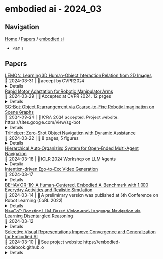 # embodied ai - 2024_03

## Navigation

[Home](https://arxcompass.github.io) / [Papers](https://arxcompass.github.io/papers) / [embodied ai](https://arxcompass.github.io/papers/embodied_ai)

- Part 1

## Papers

<div class="paper-card">
    <div class="paper-title"><a href="http://arxiv.org/abs/2312.08963v2">LEMON: Learning 3D Human-Object Interaction Relation from 2D Images</a></div>
    <div class="paper-meta">
      📅 2024-03-31
      | 💬 accept by CVPR2024
    </div>
    <details class="paper-abstract">
      Learning 3D human-object interaction relation is pivotal to embodied AI and interaction modeling. Most existing methods approach the goal by learning to predict isolated interaction elements, e.g., human contact, object affordance, and human-object spatial relation, primarily from the perspective of either the human or the object. Which underexploit certain correlations between the interaction counterparts (human and object), and struggle to address the uncertainty in interactions. Actually, objects' functionalities potentially affect humans' interaction intentions, which reveals what the interaction is. Meanwhile, the interacting humans and objects exhibit matching geometric structures, which presents how to interact. In light of this, we propose harnessing these inherent correlations between interaction counterparts to mitigate the uncertainty and jointly anticipate the above interaction elements in 3D space. To achieve this, we present LEMON (LEarning 3D huMan-Object iNteraction relation), a unified model that mines interaction intentions of the counterparts and employs curvatures to guide the extraction of geometric correlations, combining them to anticipate the interaction elements. Besides, the 3D Interaction Relation dataset (3DIR) is collected to serve as the test bed for training and evaluation. Extensive experiments demonstrate the superiority of LEMON over methods estimating each element in isolation.
    </details>
</div>
<div class="paper-card">
    <div class="paper-title"><a href="http://arxiv.org/abs/2312.04670v2">Rapid Motor Adaptation for Robotic Manipulator Arms</a></div>
    <div class="paper-meta">
      📅 2024-03-29
      | 💬 Accepted at CVPR 2024. 12 pages
    </div>
    <details class="paper-abstract">
      Developing generalizable manipulation skills is a core challenge in embodied AI. This includes generalization across diverse task configurations, encompassing variations in object shape, density, friction coefficient, and external disturbances such as forces applied to the robot. Rapid Motor Adaptation (RMA) offers a promising solution to this challenge. It posits that essential hidden variables influencing an agent's task performance, such as object mass and shape, can be effectively inferred from the agent's action and proprioceptive history. Drawing inspiration from RMA in locomotion and in-hand rotation, we use depth perception to develop agents tailored for rapid motor adaptation in a variety of manipulation tasks. We evaluated our agents on four challenging tasks from the Maniskill2 benchmark, namely pick-and-place operations with hundreds of objects from the YCB and EGAD datasets, peg insertion with precise position and orientation, and operating a variety of faucets and handles, with customized environment variations. Empirical results demonstrate that our agents surpass state-of-the-art methods like automatic domain randomization and vision-based policies, obtaining better generalization performance and sample efficiency.
    </details>
</div>
<div class="paper-card">
    <div class="paper-title"><a href="http://arxiv.org/abs/2309.12188v2">SG-Bot: Object Rearrangement via Coarse-to-Fine Robotic Imagination on Scene Graphs</a></div>
    <div class="paper-meta">
      📅 2024-03-24
      | 💬 ICRA 2024 accepted. Project website: https://sites.google.com/view/sg-bot
    </div>
    <details class="paper-abstract">
      Object rearrangement is pivotal in robotic-environment interactions, representing a significant capability in embodied AI. In this paper, we present SG-Bot, a novel rearrangement framework that utilizes a coarse-to-fine scheme with a scene graph as the scene representation. Unlike previous methods that rely on either known goal priors or zero-shot large models, SG-Bot exemplifies lightweight, real-time, and user-controllable characteristics, seamlessly blending the consideration of commonsense knowledge with automatic generation capabilities. SG-Bot employs a three-fold procedure--observation, imagination, and execution--to adeptly address the task. Initially, objects are discerned and extracted from a cluttered scene during the observation. These objects are first coarsely organized and depicted within a scene graph, guided by either commonsense or user-defined criteria. Then, this scene graph subsequently informs a generative model, which forms a fine-grained goal scene considering the shape information from the initial scene and object semantics. Finally, for execution, the initial and envisioned goal scenes are matched to formulate robotic action policies. Experimental results demonstrate that SG-Bot outperforms competitors by a large margin.
    </details>
</div>
<div class="paper-card">
    <div class="paper-title"><a href="http://arxiv.org/abs/2403.15223v1">TriHelper: Zero-Shot Object Navigation with Dynamic Assistance</a></div>
    <div class="paper-meta">
      📅 2024-03-22
      | 💬 8 pages, 5 figures
    </div>
    <details class="paper-abstract">
      Navigating toward specific objects in unknown environments without additional training, known as Zero-Shot object navigation, poses a significant challenge in the field of robotics, which demands high levels of auxiliary information and strategic planning. Traditional works have focused on holistic solutions, overlooking the specific challenges agents encounter during navigation such as collision, low exploration efficiency, and misidentification of targets. To address these challenges, our work proposes TriHelper, a novel framework designed to assist agents dynamically through three primary navigation challenges: collision, exploration, and detection. Specifically, our framework consists of three innovative components: (i) Collision Helper, (ii) Exploration Helper, and (iii) Detection Helper. These components work collaboratively to solve these challenges throughout the navigation process. Experiments on the Habitat-Matterport 3D (HM3D) and Gibson datasets demonstrate that TriHelper significantly outperforms all existing baseline methods in Zero-Shot object navigation, showcasing superior success rates and exploration efficiency. Our ablation studies further underscore the effectiveness of each helper in addressing their respective challenges, notably enhancing the agent's navigation capabilities. By proposing TriHelper, we offer a fresh perspective on advancing the object navigation task, paving the way for future research in the domain of Embodied AI and visual-based navigation.
    </details>
</div>
<div class="paper-card">
    <div class="paper-title"><a href="http://arxiv.org/abs/2403.08282v2">Hierarchical Auto-Organizing System for Open-Ended Multi-Agent Navigation</a></div>
    <div class="paper-meta">
      📅 2024-03-18
      | 💬 ICLR 2024 Workshop on LLM Agents
    </div>
    <details class="paper-abstract">
      Due to the dynamic and unpredictable open-world setting, navigating complex environments in Minecraft poses significant challenges for multi-agent systems. Agents must interact with the environment and coordinate their actions with other agents to achieve common objectives. However, traditional approaches often struggle to efficiently manage inter-agent communication and task distribution, crucial for effective multi-agent navigation. Furthermore, processing and integrating multi-modal information (such as visual, textual, and auditory data) is essential for agents to comprehend their goals and navigate the environment successfully and fully. To address this issue, we design the HAS framework to auto-organize groups of LLM-based agents to complete navigation tasks. In our approach, we devise a hierarchical auto-organizing navigation system, which is characterized by 1) a hierarchical system for multi-agent organization, ensuring centralized planning and decentralized execution; 2) an auto-organizing and intra-communication mechanism, enabling dynamic group adjustment under subtasks; 3) a multi-modal information platform, facilitating multi-modal perception to perform the three navigation tasks with one system. To assess organizational behavior, we design a series of navigation tasks in the Minecraft environment, which includes searching and exploring. We aim to develop embodied organizations that push the boundaries of embodied AI, moving it towards a more human-like organizational structure.
    </details>
</div>
<div class="paper-card">
    <div class="paper-title"><a href="http://arxiv.org/abs/2403.09194v2">Intention-driven Ego-to-Exo Video Generation</a></div>
    <div class="paper-meta">
      📅 2024-03-17
    </div>
    <details class="paper-abstract">
      Ego-to-exo video generation refers to generating the corresponding exocentric video according to the egocentric video, providing valuable applications in AR/VR and embodied AI. Benefiting from advancements in diffusion model techniques, notable progress has been achieved in video generation. However, existing methods build upon the spatiotemporal consistency assumptions between adjacent frames, which cannot be satisfied in the ego-to-exo scenarios due to drastic changes in views. To this end, this paper proposes an Intention-Driven Ego-to-exo video generation framework (IDE) that leverages action intention consisting of human movement and action description as view-independent representation to guide video generation, preserving the consistency of content and motion. Specifically, the egocentric head trajectory is first estimated through multi-view stereo matching. Then, cross-view feature perception module is introduced to establish correspondences between exo- and ego- views, guiding the trajectory transformation module to infer human full-body movement from the head trajectory. Meanwhile, we present an action description unit that maps the action semantics into the feature space consistent with the exocentric image. Finally, the inferred human movement and high-level action descriptions jointly guide the generation of exocentric motion and interaction content (i.e., corresponding optical flow and occlusion maps) in the backward process of the diffusion model, ultimately warping them into the corresponding exocentric video. We conduct extensive experiments on the relevant dataset with diverse exo-ego video pairs, and our IDE outperforms state-of-the-art models in both subjective and objective assessments, demonstrating its efficacy in ego-to-exo video generation.
    </details>
</div>
<div class="paper-card">
    <div class="paper-title"><a href="http://arxiv.org/abs/2403.09227v1">BEHAVIOR-1K: A Human-Centered, Embodied AI Benchmark with 1,000 Everyday Activities and Realistic Simulation</a></div>
    <div class="paper-meta">
      📅 2024-03-14
      | 💬 A preliminary version was published at 6th Conference on Robot Learning (CoRL 2022)
    </div>
    <details class="paper-abstract">
      We present BEHAVIOR-1K, a comprehensive simulation benchmark for human-centered robotics. BEHAVIOR-1K includes two components, guided and motivated by the results of an extensive survey on "what do you want robots to do for you?". The first is the definition of 1,000 everyday activities, grounded in 50 scenes (houses, gardens, restaurants, offices, etc.) with more than 9,000 objects annotated with rich physical and semantic properties. The second is OMNIGIBSON, a novel simulation environment that supports these activities via realistic physics simulation and rendering of rigid bodies, deformable bodies, and liquids. Our experiments indicate that the activities in BEHAVIOR-1K are long-horizon and dependent on complex manipulation skills, both of which remain a challenge for even state-of-the-art robot learning solutions. To calibrate the simulation-to-reality gap of BEHAVIOR-1K, we provide an initial study on transferring solutions learned with a mobile manipulator in a simulated apartment to its real-world counterpart. We hope that BEHAVIOR-1K's human-grounded nature, diversity, and realism make it valuable for embodied AI and robot learning research. Project website: https://behavior.stanford.edu.
    </details>
</div>
<div class="paper-card">
    <div class="paper-title"><a href="http://arxiv.org/abs/2403.07376v1">NavCoT: Boosting LLM-Based Vision-and-Language Navigation via Learning Disentangled Reasoning</a></div>
    <div class="paper-meta">
      📅 2024-03-12
    </div>
    <details class="paper-abstract">
      Vision-and-Language Navigation (VLN), as a crucial research problem of Embodied AI, requires an embodied agent to navigate through complex 3D environments following natural language instructions. Recent research has highlighted the promising capacity of large language models (LLMs) in VLN by improving navigational reasoning accuracy and interpretability. However, their predominant use in an offline manner usually suffers from substantial domain gap between the VLN task and the LLM training corpus. This paper introduces a novel strategy called Navigational Chain-of-Thought (NavCoT), where we fulfill parameter-efficient in-domain training to enable self-guided navigational decision, leading to a significant mitigation of the domain gap in a cost-effective manner. Specifically, at each timestep, the LLM is prompted to forecast the navigational chain-of-thought by: 1) acting as a world model to imagine the next observation according to the instruction, 2) selecting the candidate observation that best aligns with the imagination, and 3) determining the action based on the reasoning from the prior steps. Through constructing formalized labels for training, the LLM can learn to generate desired and reasonable chain-of-thought outputs for improving the action decision. Experimental results across various training settings and popular VLN benchmarks (e.g., Room-to-Room (R2R), Room-across-Room (RxR), Room-for-Room (R4R)) show the significant superiority of NavCoT over the direct action prediction variants. Through simple parameter-efficient finetuning, our NavCoT outperforms a recent GPT4-based approach with ~7% relative improvement on the R2R dataset. We believe that NavCoT will help unlock more task-adaptive and scalable LLM-based embodied agents, which are helpful for developing real-world robotics applications. Code is available at https://github.com/expectorlin/NavCoT.
    </details>
</div>
<div class="paper-card">
    <div class="paper-title"><a href="http://arxiv.org/abs/2311.04193v2">Selective Visual Representations Improve Convergence and Generalization for Embodied AI</a></div>
    <div class="paper-meta">
      📅 2024-03-10
      | 💬 See project website: https://embodied-codebook.github.io
    </div>
    <details class="paper-abstract">
      Embodied AI models often employ off the shelf vision backbones like CLIP to encode their visual observations. Although such general purpose representations encode rich syntactic and semantic information about the scene, much of this information is often irrelevant to the specific task at hand. This introduces noise within the learning process and distracts the agent's focus from task-relevant visual cues. Inspired by selective attention in humans-the process through which people filter their perception based on their experiences, knowledge, and the task at hand-we introduce a parameter-efficient approach to filter visual stimuli for embodied AI. Our approach induces a task-conditioned bottleneck using a small learnable codebook module. This codebook is trained jointly to optimize task reward and acts as a task-conditioned selective filter over the visual observation. Our experiments showcase state-of-the-art performance for object goal navigation and object displacement across 5 benchmarks, ProcTHOR, ArchitecTHOR, RoboTHOR, AI2-iTHOR, and ManipulaTHOR. The filtered representations produced by the codebook are also able generalize better and converge faster when adapted to other simulation environments such as Habitat. Our qualitative analyses show that agents explore their environments more effectively and their representations retain task-relevant information like target object recognition while ignoring superfluous information about other objects. Code and pretrained models are available at our project website: https://embodied-codebook.github.io.
    </details>
</div>
